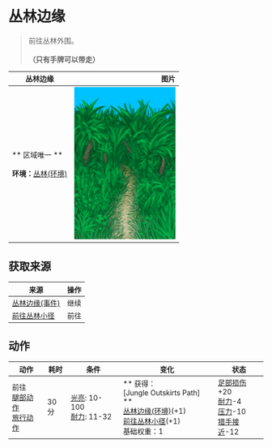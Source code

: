 # 丛林边缘  
> 前往丛林外围。<br><br><b>（只有手牌可以带走）</b>  
  
  丛林边缘  |   图片   
 ----  |  ----:   
 ** 区域唯一 **<br><br>**环境：**[丛林(环境)](Env_Jungle.md)  |  <img decoding="async" src="Sprite/JunglePath.png" href="a.md" style="max-width:300px;max-height:300px;">   
  
## 获取来源  
来源  |  操作  
----  |  ----  
[丛林边缘(事件)](Event_OutskirtsFoundFromJungle.md)  |  继续  
[前往丛林小径](Path_OutskirtsToJungle.md)  |  前往  
## 动作  
动作  |  耗时  |  条件  |  变化  |  状态  
----  |  ----  |  ----  |  ----  |  ----  
前往<br>[腿部动作](LegAction.md)<br>[旅行动作](TravelAction.md)  |  30分  |  [光亮](Light.md): 10-100<br>[耐力](Stamina.md): 11-32  |  ** 获得： **<br>** [Jungle Outskirts Path]  **<br>  [丛林边缘(环境)](Env_Outskirts.md)(+1)<br>  [前往丛林小径](Path_OutskirtsToJungle.md)(+1)<br>基础权重：1  |  [足部损伤](FootDamage.md)+20<br>[耐力](Stamina.md)-4<br>[压力](Stress.md)-10<br>[猎手接近](HuntersProximity.md)-12  


<script>document.title="丛林边缘 - 卡牌生存百科 Card Survival Wiki";</script>